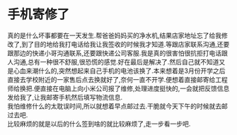 # 手机寄修了

真的是什么坏事都要在一天发生.帮爸爸妈妈买的净水机,结果店家地址忘了给我修改了,到了目的地给我打电话给我让我签收的时候我才知道.等跟店家联系沟通,还要跟那边的快递小哥沟通联系,还要跟快递公司客服.我是真的很害怕很抗拒打电话跟人沟通,总有一种很不舒服,很恐慌的感觉.好在最后是解决了.然后自己就不知道又是心血来潮什么的,突然想起来自己手机的电池该换了.本来想着是3月份开学之后直接去学校附近的一家售后点去换就好了,奈何一直不开学.便想着直接邮寄给工程师给换把.便直接在电脑上向小米公司报了维修,处理进度挺快的,一会就把反馈信息发给我了,让我邮寄手机然后填写物流信息.  
我怕维修什么的太耽误时间,所以就想着早点邮过去.干脆就今天下午的时候就去邮过去吧.  
比较麻烦的就是以后的什么签到啥的就比较麻烦了,走一步看一步吧.
